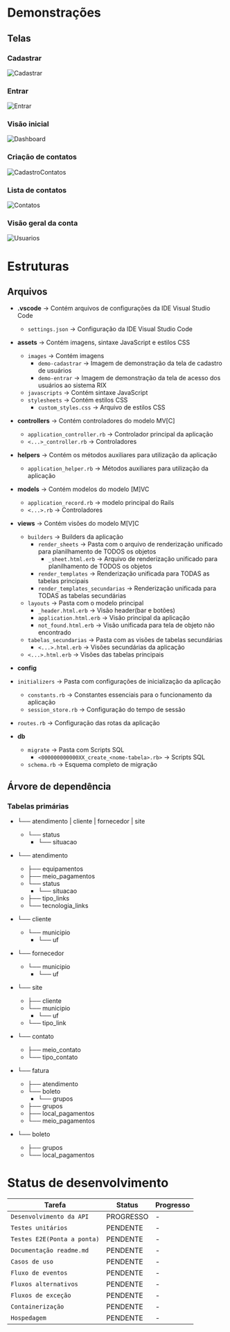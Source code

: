 # Demonstrações

## Telas

### Cadastrar
![Cadastrar](https://raw.githubusercontent.com/robinsonmourao/RIX-system/main/app/assets/images/demo-cadastrar.png)

### Entrar
![Entrar](https://raw.githubusercontent.com/robinsonmourao/RIX-system/main/app/assets/images/demo-entrar.png)

### Visão inicial
![Dashboard](https://raw.githubusercontent.com/robinsonmourao/RIX-system/main/app/assets/images/demo-dashboard.png)

### Criação de contatos
![CadastroContatos](https://raw.githubusercontent.com/robinsonmourao/RIX-system/main/app/assets/images/demo-cadastro-contatos.png)

### Lista de contatos
![Contatos](https://raw.githubusercontent.com/robinsonmourao/RIX-system/main/app/assets/images/demo-lista-contatos.png)

### Visão geral da conta
![Usuarios](https://raw.githubusercontent.com/robinsonmourao/RIX-system/main/app/assets/images/demo-visão-geral-da-conta.png)


# Estruturas

## Arquivos

- **.vscode** -> Contém arquivos de configurações da IDE Visual Studio Code
  - `settings.json` -> Configuração da IDE Visual Studio Code

- **assets** -> Contém imagens, sintaxe JavaScript e estilos CSS
  - `images` -> Contém imagens
    - `demo-cadastrar` -> Imagem de demonstração da tela de cadastro de usuários
    - `demo-entrar` -> Imagem de demonstração da tela de acesso dos usuários ao sistema RIX
  - `javascripts` -> Contém sintaxe JavaScript
  - `stylesheets` -> Contém estilos CSS
    - `custom_styles.css` -> Arquivo de estilos CSS

- **controllers** -> Contém controladores do modelo MV[C]
  - `application_controller.rb` -> Controlador principal da aplicação
  - `<...>_controller.rb` -> Controladores

- **helpers** -> Contém os métodos auxiliares para utilização da aplicação
  - `application_helper.rb` -> Métodos auxiliares para utilização da aplicação

- **models** -> Contém modelos do modelo [M]VC
  - `application_record.rb` -> modelo principal do Rails
  - `<...>.rb` -> Controladores

- **views** -> Contém visões do modelo M[V]C
  - `builders` -> Builders da aplicação
    - `render_sheets` -> Pasta com o arquivo de renderização unificado para planilhamento de TODOS os objetos
      - `_sheet.html.erb` -> Arquivo de renderização unificado para planilhamento de TODOS os objetos
    - `render_templates` -> Renderização unificada para TODAS as tabelas principais
    - `render_templates_secundarias` -> Renderização unificada para TODAS as tabelas secundárias
  - `layouts` -> Pasta com o modelo principal
    - `_header.html.erb` -> Visão header(bar e botões)
    - `application.html.erb` -> Visão principal da aplicação
    - `not_found.html.erb` -> Visão unificada para tela de objeto não encontrado
  - `tabelas_secundarias` -> Pasta com as visões de tabelas secundárias
    - `<...>.html.erb` -> Visões secundárias da aplicação
  - `<...>.html.erb` -> Visões das tabelas principais

- **config**
 - `initializers` -> Pasta com configurações de inicialização da aplicação
    - `constants.rb` -> Constantes essenciais para o funcionamento da aplicação
    - `session_store.rb` -> Configuração do tempo de sessão
  - `routes.rb` -> Configuração das rotas da aplicação <br>

- **db**
  - `migrate` -> Pasta com Scripts SQL
    - `<000000000000XX_create_<nome-tabela>.rb>` -> Scripts SQL
  - `schema.rb` -> Esquema completo de migração <br>

## Árvore de dependência
### Tabelas primárias

- └── atendimento | cliente | fornecedor | site
  - └── status
    - └── situacao

- └── atendimento
  - ├── equipamentos
  - ├── meio_pagamentos
  - └── status
    - └── situacao
  - ├── tipo_links
  - └── tecnologia_links

- └── cliente
  - └── municipio
    - └── uf

- └── fornecedor
  - └── municipio
    - └── uf

- └── site
  - ├── cliente
  - └── municipio
    - └── uf
  - └── tipo_link

- └── contato
  - ├── meio_contato
  - └── tipo_contato
  
- └── fatura
  - ├── atendimento
  - └── boleto
    - └── grupos
  - ├── grupos
  - ├── local_pagamentos
  - └── meio_pagamentos

- └── boleto
  - ├── grupos
  - └── local_pagamentos

# Status de desenvolvimento

| Tarefa             | Status        | Progresso                         |
|--------------------|--------------|---------------------------------------|
| `Desenvolvimento da API`    | PROGRESSO     | -              |
| `Testes unitários`          | PENDENTE      | -              |
| `Testes E2E(Ponta a ponta)` | PENDENTE      | -              |
| `Documentação readme.md`    | PENDENTE      | -              |
| `Casos de uso`              | PENDENTE      | -              |
| `Fluxo de eventos`          | PENDENTE      | -              |
| `Fluxos alternativos`       | PENDENTE      | -              |
| `Fluxos de exceção`         | PENDENTE      | -              |
| `Containerização  `         | PENDENTE      | -              |
| `Hospedagem`                | PENDENTE      | -              |